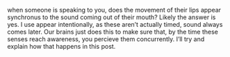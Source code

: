 

when someone is speaking to you, does the movement of their lips appear synchronus to the sound coming out of their mouth? Likely the answer is yes. I use appear intentionally, as these aren’t actually timed, sound always comes later. Our brains just does this to make sure that, by the time these senses reach awareness, you percieve them concurrently. I’ll try and explain how that happens in this post. 
